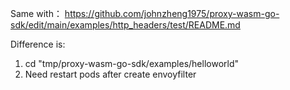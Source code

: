 Same with：
https://github.com/johnzheng1975/proxy-wasm-go-sdk/edit/main/examples/http_headers/test/README.md


Difference is:
1. cd "tmp/proxy-wasm-go-sdk/examples/helloworld"
2. Need restart pods after create envoyfilter
